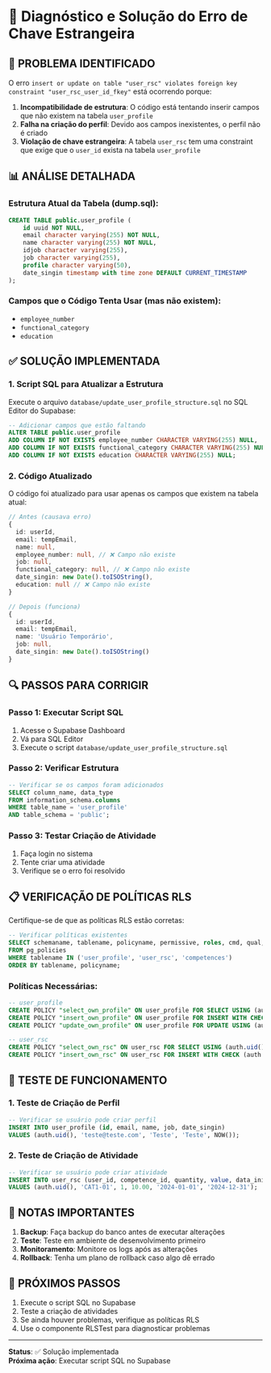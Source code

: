 # 🔧 Diagnóstico e Solução do Erro de Chave Estrangeira

## 🚨 **PROBLEMA IDENTIFICADO**

O erro `insert or update on table "user_rsc" violates foreign key constraint "user_rsc_user_id_fkey"` está ocorrendo porque:

1. **Incompatibilidade de estrutura**: O código está tentando inserir campos que não existem na tabela `user_profile`
2. **Falha na criação do perfil**: Devido aos campos inexistentes, o perfil não é criado
3. **Violação de chave estrangeira**: A tabela `user_rsc` tem uma constraint que exige que o `user_id` exista na tabela `user_profile`

## 📊 **ANÁLISE DETALHADA**

### **Estrutura Atual da Tabela (dump.sql):**
```sql
CREATE TABLE public.user_profile (
    id uuid NOT NULL,
    email character varying(255) NOT NULL,
    name character varying(255) NOT NULL,
    idjob character varying(255),
    job character varying(255),
    profile character varying(50),
    date_singin timestamp with time zone DEFAULT CURRENT_TIMESTAMP
);
```

### **Campos que o Código Tenta Usar (mas não existem):**
- `employee_number`
- `functional_category` 
- `education`

## ✅ **SOLUÇÃO IMPLEMENTADA**

### **1. Script SQL para Atualizar a Estrutura**
Execute o arquivo `database/update_user_profile_structure.sql` no SQL Editor do Supabase:

```sql
-- Adicionar campos que estão faltando
ALTER TABLE public.user_profile 
ADD COLUMN IF NOT EXISTS employee_number CHARACTER VARYING(255) NULL,
ADD COLUMN IF NOT EXISTS functional_category CHARACTER VARYING(255) NULL,
ADD COLUMN IF NOT EXISTS education CHARACTER VARYING(255) NULL;
```

### **2. Código Atualizado**
O código foi atualizado para usar apenas os campos que existem na tabela atual:

```typescript
// Antes (causava erro)
{
  id: userId,
  email: tempEmail,
  name: null,
  employee_number: null, // ❌ Campo não existe
  job: null,
  functional_category: null, // ❌ Campo não existe
  date_singin: new Date().toISOString(),
  education: null // ❌ Campo não existe
}

// Depois (funciona)
{
  id: userId,
  email: tempEmail,
  name: 'Usuário Temporário',
  job: null,
  date_singin: new Date().toISOString()
}
```

## 🔍 **PASSOS PARA CORRIGIR**

### **Passo 1: Executar Script SQL**
1. Acesse o Supabase Dashboard
2. Vá para SQL Editor
3. Execute o script `database/update_user_profile_structure.sql`

### **Passo 2: Verificar Estrutura**
```sql
-- Verificar se os campos foram adicionados
SELECT column_name, data_type 
FROM information_schema.columns 
WHERE table_name = 'user_profile' 
AND table_schema = 'public';
```

### **Passo 3: Testar Criação de Atividade**
1. Faça login no sistema
2. Tente criar uma atividade
3. Verifique se o erro foi resolvido

## 📋 **VERIFICAÇÃO DE POLÍTICAS RLS**

Certifique-se de que as políticas RLS estão corretas:

```sql
-- Verificar políticas existentes
SELECT schemaname, tablename, policyname, permissive, roles, cmd, qual, with_check
FROM pg_policies 
WHERE tablename IN ('user_profile', 'user_rsc', 'competences')
ORDER BY tablename, policyname;
```

### **Políticas Necessárias:**
```sql
-- user_profile
CREATE POLICY "select_own_profile" ON user_profile FOR SELECT USING (auth.uid() = id);
CREATE POLICY "insert_own_profile" ON user_profile FOR INSERT WITH CHECK (auth.uid() = id);
CREATE POLICY "update_own_profile" ON user_profile FOR UPDATE USING (auth.uid() = id);

-- user_rsc
CREATE POLICY "select_own_rsc" ON user_rsc FOR SELECT USING (auth.uid() = user_id);
CREATE POLICY "insert_own_rsc" ON user_rsc FOR INSERT WITH CHECK (auth.uid() = user_id);
```

## 🧪 **TESTE DE FUNCIONAMENTO**

### **1. Teste de Criação de Perfil**
```sql
-- Verificar se usuário pode criar perfil
INSERT INTO user_profile (id, email, name, job, date_singin)
VALUES (auth.uid(), 'teste@teste.com', 'Teste', 'Teste', NOW());
```

### **2. Teste de Criação de Atividade**
```sql
-- Verificar se usuário pode criar atividade
INSERT INTO user_rsc (user_id, competence_id, quantity, value, data_inicio, data_fim)
VALUES (auth.uid(), 'CAT1-01', 1, 10.00, '2024-01-01', '2024-12-31');
```

## 📝 **NOTAS IMPORTANTES**

1. **Backup**: Faça backup do banco antes de executar alterações
2. **Teste**: Teste em ambiente de desenvolvimento primeiro
3. **Monitoramento**: Monitore os logs após as alterações
4. **Rollback**: Tenha um plano de rollback caso algo dê errado

## 🔄 **PRÓXIMOS PASSOS**

1. Execute o script SQL no Supabase
2. Teste a criação de atividades
3. Se ainda houver problemas, verifique as políticas RLS
4. Use o componente RLSTest para diagnosticar problemas

---

**Status**: ✅ Solução implementada  
**Próxima ação**: Executar script SQL no Supabase 